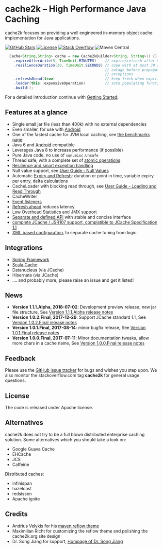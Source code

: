 # cache2k – High Performance Java Caching

cache2k focuses on providing a well engineered in-memory object cache implementation for
Java applications. 

[![GitHub Stars](https://x.h7e.eu/badges/xz/q/github/starGazers/gh-stargazers/cache2k/cache2k)](https://github.com/cache2k/cache2k/stargazers)
[![License](https://x.h7e.eu/badges/xz/txt/license/apache)](https://www.apache.org/licenses/LICENSE-2.0.html)
[![Stack Overflow](https://x.h7e.eu/badges/xz/txt/stackoverflow/cache2k)](https://stackoverflow.com/questions/tagged/cache2k)
![Maven Central](https://x.h7e.eu/badges/xz/q/maven/latestVersion/maven-central/org.cache2k/cache2k-api)

````java
  Cache<String,String> cache = new Cache2kBuilder<String, String>() {}
    .expireAfterWrite(5, TimeUnit.MINUTES)    // expire/refresh after 5 minutes
    .resilienceDuration(30, TimeUnit.SECONDS) // cope with at most 30 seconds
                                              // outage before propagating 
                                              // exceptions
    .refreshAhead(true)                       // keep fresh when expiring
    .loader(this::expensiveOperation)         // auto populating function
    .build();
````

For a detailed introduction continue with [Getting Started](docs/latest/user-guide.html#getting-started).

## Features at a glance

 * Single small jar file (less than 400k) with no external dependencies
 * Even smaller, for use with [Android](docs/latest/user-guide.html#android)
 * One of the fastest cache for JVM local caching, see [the benchmarks page](benchmarks.html)
 * Java 6 and [Android](docs/latest/user-guide.html#android) compatible
 * Leverages Java 8 to increase performance (if possible)
 * Pure Java code, no use of `sun.misc.Unsafe`
 * Thread safe, with a complete set of [atomic operations](docs/latest/user-guide.html#atomic-operations)
 * [Resilience and smart exception handling](docs/latest/user-guide.html#resilience-and-exceptions) 
 * Null value support, see [User Guide - Null Values](docs/latest/user-guide.html#null-values)
 * Automatic [Expiry and Refresh](docs/latest/user-guide.html#expiry-and-refresh): duration or point in time, variable expiry per entry, delta calculations
 * CacheLoader with blocking read through, see [User Guide - Loading and Read Through](docs/latest/user-guide.html#loading-read-through)
 * CacheWriter
 * [Event listeners](docs/latest/user-guide.html#event-listeners)
 * [Refresh ahead](docs/latest/user-guide.html#refresh-ahead) reduces latency
 * [Low Overhead Statistics](docs/latest/user-guide.html#statistics) and JMX support
 * [Separate and defined API](docs/latest/apidocs/cache2k-api/index.html) with stable and concise interface
 * [complete JCache / JSR107 support, complatible to JCache Specification 1.1](docs/latest/user-guide.html#jcache)
 * [XML based configuration](docs/latest/user-guide.html#xml-configuration), to separate cache tuning from logic

## Integrations

 * [Spring Framework](docs/latest/user-guide.html#spring)
 * [Scala Cache](https://github.com/cb372/scalacache)
 * Datanucleus (via JCache)
 * Hibernate (via JCache)
 * .... and probably more, please raise an issue and get it listed! 

## News

  * **Version 1.1.1.Alpha, 2018-07-02**: Development preview release, new jar file structure, See [Version 1.1.1.Alpha release notes](1/1.1.Alpha.html)
  * **Version 1.0.2.Final, 2017-12-29**: Support JCache standard 1.1, See [Version 1.0.2.Final release notes](1/0.2.Final.html)
  * **Version 1.0.1.Final, 2017-08-14**: minor bugfix release, See [Version 1.0.1.Final release notes](1/0.1.Final.html)
  * **Version 1.0.0.Final, 2017-07-11**: Minor documentation tweaks, allow more chars in a cache name, See [Version 1.0.0.Final release notes](1/0.0.Final.html)

## Feedback

Please use the [GitHub issue tracker](https://github.com/cache2k/cache2k) for bugs and wishes you step upon. We also monitor the stackoverflow.com tag
**cache2k** for general usage questions.

## License

The code is released under Apache license. 

## Alternatives

cache2k does not try to be a full blown distributed enterprise caching solution. Some alternatives
which you should take a look on:

 * Google Guava Cache
 * EHCache
 * JCS
 * Caffeine
 
Distributed caches:

 * Infinispan
 * hazelcast
 * redsisson
 * Apache ignite

## Credits

  * Andrius Velykis for his [maven reflow theme](http://andriusvelykis.github.io/reflow-maven-skin)
  * Maximilian Richt for customizing the reflow theme and polishing the cache2k.org site design
  * Dr. Song Jiang for support, [Hompage of Dr. Song Jiang](http://www.ece.eng.wayne.edu/~sjiang)
